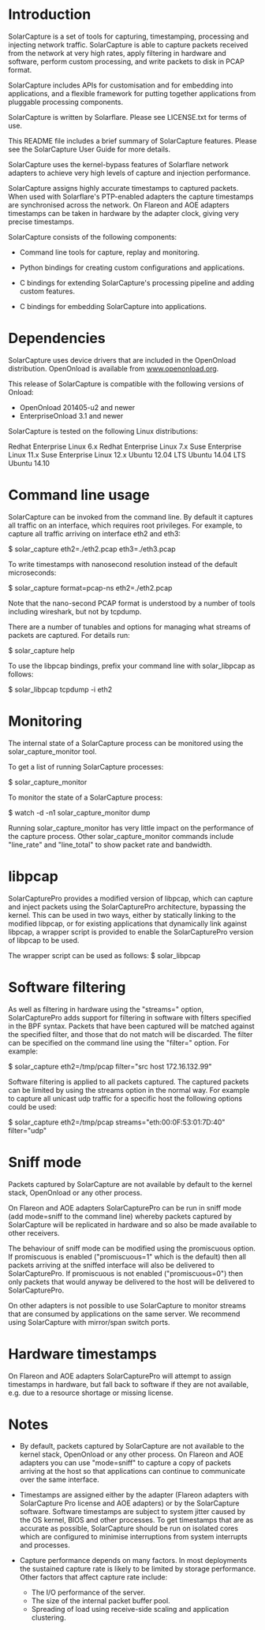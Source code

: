 Introduction
============

 SolarCapture is a set of tools for capturing, timestamping, processing and
 injecting network traffic.  SolarCapture is able to capture packets
 received from the network at very high rates, apply filtering in hardware
 and software, perform custom processing, and write packets to disk in PCAP
 format.

 SolarCapture includes APIs for customisation and for embedding into
 applications, and a flexible framework for putting together applications
 from pluggable processing components.

 SolarCapture is written by Solarflare.  Please see LICENSE.txt for terms
 of use.

 This README file includes a brief summary of SolarCapture features.
 Please see the SolarCapture User Guide for more details.

 SolarCapture uses the kernel-bypass features of Solarflare network
 adapters to achieve very high levels of capture and injection performance.

 SolarCapture assigns highly accurate timestamps to captured packets.  When
 used with Solarflare's PTP-enabled adapters the capture timestamps are
 synchronised across the network.  On Flareon and AOE adapters timestamps
 can be taken in hardware by the adapter clock, giving very precise
 timestamps.

 SolarCapture consists of the following components:

 - Command line tools for capture, replay and monitoring.

 - Python bindings for creating custom configurations and applications.

 - C bindings for extending SolarCapture's processing pipeline and adding
   custom features.

 - C bindings for embedding SolarCapture into applications.


Dependencies
============

 SolarCapture uses device drivers that are included in the OpenOnload
 distribution.  OpenOnload is available from www.openonload.org.

 This release of SolarCapture is compatible with the following
 versions of Onload:

   * OpenOnload 201405-u2 and newer
   * EnterpriseOnload 3.1 and newer

 SolarCapture is tested on the following Linux distributions:

   Redhat Enterprise Linux 6.x
   Redhat Enterprise Linux 7.x
   Suse Enterprise Linux 11.x
   Suse Enterprise Linux 12.x
   Ubuntu 12.04 LTS
   Ubuntu 14.04 LTS
   Ubuntu 14.10


Command line usage
==================

 SolarCapture can be invoked from the command line.  By default it
 captures all traffic on an interface, which requires root privileges.
 For example, to capture all traffic arriving on interface eth2 and
 eth3:

   $ solar_capture eth2=./eth2.pcap eth3=./eth3.pcap

 To write timestamps with nanosecond resolution instead of the default
 microseconds:

   $ solar_capture format=pcap-ns eth2=./eth2.pcap

 Note that the nano-second PCAP format is understood by a number of
 tools including wireshark, but not by tcpdump.

 There are a number of tunables and options for managing what streams
 of packets are captured.  For details run:

   $ solar_capture help

 To use the libpcap bindings, prefix your command line with solar_libpcap
 as follows:

   $ solar_libpcap tcpdump -i eth2


Monitoring
==========

 The internal state of a SolarCapture process can be monitored using
 the solar_capture_monitor tool.

 To get a list of running SolarCapture processes:

   $ solar_capture_monitor

 To monitor the state of a SolarCapture process:

   $ watch -d -n1 solar_capture_monitor <pid> dump

 Running solar_capture_monitor has very little impact on the performance of
 the capture process. Other solar_capture_monitor commands include
 "line_rate" and "line_total" to show packet rate and bandwidth.


libpcap
=======

 SolarCapturePro provides a modified version of libpcap, which can
 capture and inject packets using the SolarCapturePro architecture,
 bypassing the kernel.  This can be used in two ways, either by
 statically linking to the modified libpcap, or for existing
 applications that dynamically link against libpcap, a wrapper script
 is provided to enable the SolarCapturePro version of libpcap to be
 used.

 The wrapper script can be used as follows:
  $ solar_libpcap <application>


Software filtering
==================

 As well as filtering in hardware using the "streams=" option,
 SolarCapturePro adds support for filtering in software with filters
 specified in the BPF syntax.  Packets that have been captured will be
 matched against the specified filter, and those that do not match
 will be discarded.  The filter can be specified on the command line
 using the "filter=<bpf-filter-string>" option.  For example:

  $ solar_capture eth2=/tmp/pcap filter="src host 172.16.132.99"

 Software filtering is applied to all packets captured.  The captured
 packets can be limited by using the streams option in the normal way.
 For example to capture all unicast udp traffic for a specific host
 the following options could be used:

  $ solar_capture eth2=/tmp/pcap streams="eth:00:0F:53:01:7D:40" filter="udp"


Sniff mode 
==========

 Packets captured by SolarCapture are not available by default to
 the kernel stack, OpenOnload or any other process.

 On Flareon and AOE adapters SolarCapturePro can be run in sniff mode
 (add mode=sniff to the command line) whereby packets captured by
 SolarCapture will be replicated in hardware and so also be made
 available to other receivers.
 
 The behaviour of sniff mode can be modified using the promiscuous
 option.  If promiscuous is enabled ("promiscuous=1" which is the
 default) then all packets arriving at the sniffed interface will also
 be delivered to SolarCapturePro.  If promiscuous is not enabled
 ("promiscuous=0") then only packets that would anyway be delivered to
 the host will be delivered to SolarCapturePro.

 On other adapters is not possible to use SolarCapture to monitor
 streams that are consumed by applications on the same server.  We
 recommend using SolarCapture with mirror/span switch ports.


Hardware timestamps
===================

 On Flareon and AOE adapters SolarCapturePro will attempt to assign
 timestamps in hardware, but fall back to software if they are not
 available, e.g. due to a resource shortage or missing license.


Notes
=====

 - By default, packets captured by SolarCapture are not available to the
   kernel stack, OpenOnload or any other process.  On Flareon and AOE
   adapters you can use "mode=sniff" to capture a copy of packets arriving
   at the host so that applications can continue to communicate over the
   same interface.

 - Timestamps are assigned either by the adapter (Flareon adapters with
   SolarCapture Pro license and AOE adapters) or by the SolarCapture
   software.  Software timestamps are subject to system jitter caused by
   the OS kernel, BIOS and other processes.  To get timestamps that are as
   accurate as possible, SolarCapture should be run on isolated cores which
   are configured to minimise interruptions from system interrupts and
   processes.

 - Capture performance depends on many factors.  In most deployments the
   sustained capture rate is likely to be limited by storage performance.
   Other factors that affect capture rate include:

   * The I/O performance of the server.
   * The size of the internal packet buffer pool.
   * Spreading of load using receive-side scaling and application clustering.
